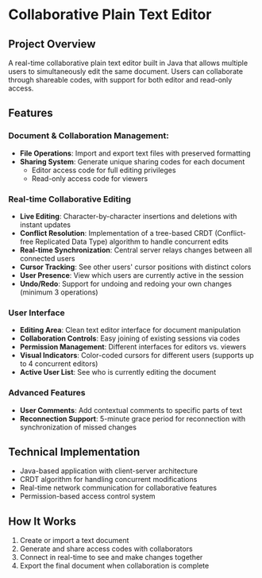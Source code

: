 # Collaborative Plain Text Editor

## Project Overview

A real-time collaborative plain text editor built in Java that allows multiple users to simultaneously edit the same document. Users can collaborate through shareable codes, with support for both editor and read-only access.

## Features

### Document & Collaboration Management:

- **File Operations**: Import and export text files with preserved formatting
- **Sharing System**: Generate unique sharing codes for each document
  - Editor access code for full editing privileges
  - Read-only access code for viewers

### Real-time Collaborative Editing

- **Live Editing**: Character-by-character insertions and deletions with instant updates
- **Conflict Resolution**: Implementation of a tree-based CRDT (Conflict-free Replicated Data Type) algorithm to handle concurrent edits
- **Real-time Synchronization**: Central server relays changes between all connected users
- **Cursor Tracking**: See other users' cursor positions with distinct colors
- **User Presence**: View which users are currently active in the session
- **Undo/Redo**: Support for undoing and redoing your own changes (minimum 3 operations)

### User Interface

- **Editing Area**: Clean text editor interface for document manipulation
- **Collaboration Controls**: Easy joining of existing sessions via codes
- **Permission Management**: Different interfaces for editors vs. viewers
- **Visual Indicators**: Color-coded cursors for different users (supports up to 4 concurrent editors)
- **Active User List**: See who is currently editing the document

### Advanced Features

- **User Comments**: Add contextual comments to specific parts of text
- **Reconnection Support**: 5-minute grace period for reconnection with synchronization of missed changes

## Technical Implementation

- Java-based application with client-server architecture
- CRDT algorithm for handling concurrent modifications
- Real-time network communication for collaborative features
- Permission-based access control system

## How It Works

1. Create or import a text document
2. Generate and share access codes with collaborators
3. Connect in real-time to see and make changes together
4. Export the final document when collaboration is complete
